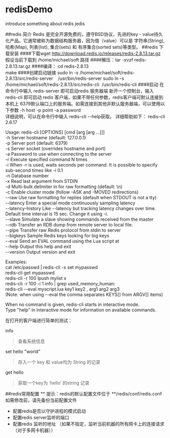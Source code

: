 redisDemo
=========

introduce something about redis jedis

##redis 简介
Redis 是完全开源免费的，遵守BSD协议，先进的key - value持久化产品。它通常被称为数据结构服务器，因为值（value）可以是 字符串(String), 哈希(Map), 列表(list), 集合(sets) 和 有序集合(sorted sets)等类型。 
##redis 下载安装
####下载wget  http://download.redis.io/releases/redis-2.8.13.tar.gz
假设当前下载到  /home/michael/soft 路径
####解压：tar -xvzf redis-2.8.13.tar.gz
####编译：  cd redis-2.8.13  <br/>make
####创建启动链接
sudo ln -s /home/michael/soft/redis-2.8.13/src/redis-server                      &nbsp;&nbsp;     /usr/bin/redis-server
sudo ln -s /home/michael/soft/redis-2.8.13/src/redis-cli&nbsp;&nbsp;/usr/bin/redis-cli
####启动
在命令行中输入  redis-server 即可启动redis 服务器端
新开一个控制台，输入redis-cli 即可启动 redis 客户端，如果不带任何参数，redis客户端可默认连接到本机上 6379默认端口上的服务端。如需连接到其他非默认服务器端，可以使用以下参数 
-h host -p point -a password   
详细说明，可以在命令行中输入 redis-cli --help获取。
详细帮助如下：
redis-cli 2.6.17

Usage: redis-cli [OPTIONS] [cmd [arg [arg ...]]]<br/>
  -h <hostname>     Server hostname (default: 127.0.0.1)<br/>
  -p <port>         Server port (default: 6379)<br/>
  -s <socket>       Server socket (overrides hostname and port)<br/>
  -a <password>     Password to use when connecting to the server<br/>
  -r <repeat>       Execute specified command N times<br/>
  -i <interval>     When -r is used, waits <interval> seconds per command.
                    It is possible to specify sub-second times like -i 0.1<br/>
  -n <db>           Database number<br/>
  -x                Read last argument from STDIN <br/>
  -d <delimiter>    Multi-bulk delimiter in for raw formatting (default: \n) <br/>
  -c                Enable cluster mode (follow -ASK and -MOVED redirections)<br/>
  --raw             Use raw formatting for replies (default when STDOUT is
                    not a tty)<br/>
  --latency         Enter a special mode continuously sampling latency<br/>
  --latency-history Like --latency but tracking latency changes over time.
                    Default time interval is 15 sec. Change it using -i.<br/>
  --slave           Simulate a slave showing commands received from the master<br/>
  --rdb <filename>  Transfer an RDB dump from remote server to local file.<br/>
  --pipe            Transfer raw Redis protocol from stdin to server<br/>
  --bigkeys         Sample Redis keys looking for big keys<br/>
  --eval <file>     Send an EVAL command using the Lua script at <file><br/>
  --help            Output this help and exit<br/>
  --version         Output version and exit<br/>

Examples:<br/>
  cat /etc/passwd | redis-cli -x set mypasswd<br/>
  redis-cli get mypasswd<br/>
  redis-cli -r 100 lpush mylist x<br/>
  redis-cli -r 100 -i 1 info | grep used_memory_human:<br/>
  redis-cli --eval myscript.lua key1 key2 , arg1 arg2 arg3<br/>
  (Note: when using --eval the comma separates KEYS[] from ARGV[] items)<br/>

When no command is given, redis-cli starts in interactive mode.<br/>
Type "help" in interactive mode for information on available commands.<br/>

在打开的客户端进行简单的测试：

info  
>查看系统信息

set hello "world"  
>存入一个 key 和 value均为 String 的记录
 
get hello 
> 获取一个key为 ‘hello’ 的string 记录

##redis常用配置
** 提示：redis的默认配置文件位于 **/redis/conf/redis.conf  如需修改前，请先备份当前配置文件

+ 配置redis是否以守护进程的模式启动
+ 配置redis server监听的端口
+ 配置redis 监听的地址 （如果不指定，监听当前机器的所有网卡上的连接请求（对于多网卡机器））



